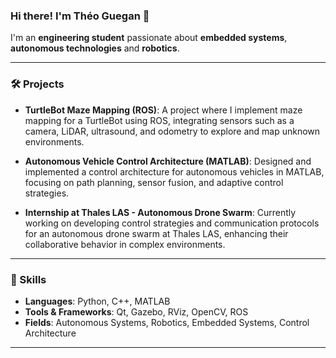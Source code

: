 ### **Hi there! I'm Théo Guegan 👋**

I'm an **engineering student** passionate about **embedded systems**, **autonomous technologies** and **robotics**.

---

### 🛠️ Projects

- **TurtleBot Maze Mapping (ROS)**: A project where I implement maze mapping for a TurtleBot using ROS, integrating sensors such as a camera, LiDAR, ultrasound, and odometry to explore and map unknown environments.
  
- **Autonomous Vehicle Control Architecture (MATLAB)**: Designed and implemented a control architecture for autonomous vehicles in MATLAB, focusing on path planning, sensor fusion, and adaptive control strategies.

- **Internship at Thales LAS - Autonomous Drone Swarm**: Currently working on developing control strategies and communication protocols for an autonomous drone swarm at Thales LAS, enhancing their collaborative behavior in complex environments.

---

### 🔧 Skills

- **Languages**: Python, C++, MATLAB
- **Tools & Frameworks**: Qt, Gazebo, RViz, OpenCV, ROS
- **Fields**: Autonomous Systems, Robotics, Embedded Systems, Control Architecture

---
